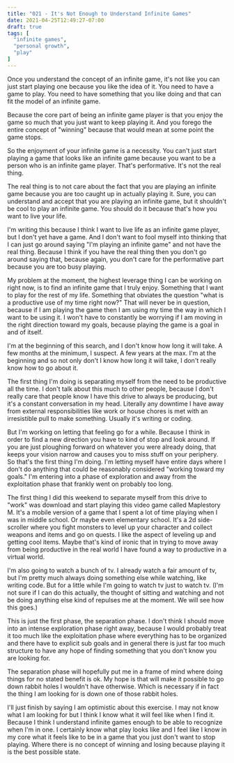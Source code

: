 ```yaml
---
title: "021 - It's Not Enough to Understand Infinite Games"
date: 2021-04-25T12:49:27-07:00
draft: true
tags: [
  "infinite games",
  "personal growth",
  "play"
]
---
```


Once you understand the concept of an infinite game, it's not like you
can just start playing one because you like the idea of it. You need
to have a game to play. You need to have something that you like doing
and that can fit the model of an infinite game.

Because the core part of being an infinite game player is that you
enjoy the game so much that you just want to keep playing it. And you
forego the entire concept of "winning" because that would mean at some
point the game stops.

So the enjoyment of your infinite game is a necessity. You can't just
start playing a game that looks like an infinite game because you want
to be a person who is an infinite game player. That's
performative. It's not the real thing.

The real thing is to not care about the fact that you are playing an
infinite game because you are too caught up in actually playing
it. Sure, you can understand and accept that you are playing an
infinite game, but it shouldn't be cool to play an infinite game. You
should do it because that's how you want to live your life.

I'm writing this because I think I want to live life as an infinite
game player, but I don't yet have a game. And I don't want to fool
myself into thinking that I can just go around saying "I'm playing an
infinite game" and not have the real thing. Because I think if you
have the real thing then you don't go around saying that, because
again, you don't care for the performative part because you are too
busy playing.

My problem at the moment, the highest leverage thing I can be working
on right now, is to find an infinite game that I truly
enjoy. Something that I want to play for the rest of my
life. Something that obviates the question "what is a productive use
of my time right now?" That will never be in question, because if I am
playing the game then I am using my time the way in which I want to be
using it. I won't have to constantly be worrying if I am moving in the
right direction toward my goals, because playing the game is a goal in
and of itself.

I'm at the beginning of this search, and I don't know how long it will
take. A few months at the minimum, I suspect. A few years at the
max. I'm at the beginning and so not only don't I know how long it
will take, I don't really know how to go about it.

The first thing I'm doing is separating myself from the need to be
productive all the time. I don't talk about this much to other people,
because I don't really care that people know I have this drive to
always be producing, but it's a constant conversation in my
head. Literally any downtime I have away from external
responsibilities like work or house chores is met with an irresistible
pull to make something. Usually it's writing or coding.

But I'm working on letting that feeling go for a while. Because I
think in order to find a new direction you have to kind of stop and
look around. If you are just ploughing forward on whatever you were
already doing, that keeps your vision narrow and causes you to miss
stuff on your periphery. So that's the first thing I'm doing. I'm
letting myself have entire days where I don't do anything that could
be reasonably considered "working toward my goals." I'm entering into
a phase of exploration and away from the exploitation phase that
frankly went on probably too long.

The first thing I did this weekend to separate myself from this drive
to "work" was download and start playing this video game called
Maplestory M. It's a mobile version of a game that I spent a lot of
time playing when I was in middle school. Or maybe even elementary
school. It's a 2d side-scroller where you fight monsters to level up
your character and collect weapons and items and go on quests. I like
the aspect of leveling up and getting cool items. Maybe that's kind of
ironic that in trying to move away from being productive in the real
world I have found a way to productive in a virtual world.

I'm also going to watch a bunch of tv. I already watch a fair amount
of tv, but I'm pretty much always doing something else while watching,
like writing code. But for a little while I'm going to watch tv just
to watch tv. (I'm not sure if I can do this actually, the thought of
sitting and watching and not be doing anything else kind of repulses
me at the moment. We will see how this goes.)

This is just the first phase, the separation phase. I don't think I
should move into an intense exploration phase right away, because I
would probably treat it too much like the exploitation phase where
everything has to be organized and there have to explicit sub goals
and in general there is just far too much structure to have any hope
of finding something that you don't know you are looking for.

The separation phase will hopefully put me in a frame of mind where
doing things for no stated benefit is ok. My hope is that will make it
possible to go down rabbit holes I wouldn't have otherwise. Which is
necessary if in fact the thing I am looking for is down one of those
rabbit holes.

I'll just finish by saying I am optimistic about this exercise. I may
not know what I am looking for but I think I know what it will feel
like when I find it. Because I think I understand infinite games
enough to be able to recognize when I'm in one. I certainly know what
play looks like and I feel like I know in my core what it feels like
to be in a game that you just don't want to stop playing. Where there
is no concept of winning and losing because playing it is the best
possible state.

